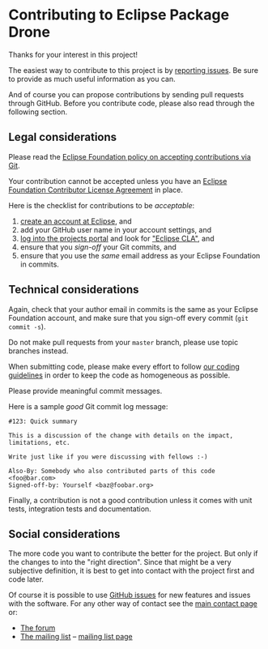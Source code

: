 # Contributing to Eclipse Package Drone

Thanks for your interest in this project!

The easiest way to contribute to this project is by
[reporting issues](https://github.com/eclipse/packagedrone/issues). Be sure to provide as much useful information as you can. 

And of course you can propose contributions by sending pull requests through GitHub.
Before you contribute code, please also read through the following section.

## Legal considerations

Please read the [Eclipse Foundation policy on accepting contributions via Git](http://wiki.eclipse.org/Development_Resources/Contributing_via_Git).

Your contribution cannot be accepted unless you have an [Eclipse Foundation Contributor License Agreement](http://www.eclipse.org/legal/CLA.php) in place.

Here is the checklist for contributions to be _acceptable_:

1. [create an account at Eclipse](https://dev.eclipse.org/site_login/createaccount.php), and
2. add your GitHub user name in your account settings, and
3. [log into the projects portal](https://projects.eclipse.org/) and look for ["Eclipse CLA"](https://projects.eclipse.org/user/sign/cla), and
4. ensure that you _sign-off_ your Git commits, and
5. ensure that you use the _same_ email address as your Eclipse Foundation in commits.

## Technical considerations

Again, check that your author email in commits is the same as your Eclipse Foundation account, and make sure that you sign-off every commit (`git commit -s`).

Do not make pull requests from your `master` branch, please use topic branches instead.

When submitting code, please make every effort to follow
[our coding guidelines](https://www.eclipse.org/package-drone/development.php) in order to keep the code as homogeneous as possible.

Please provide meaningful commit messages.

Here is a sample _good_ Git commit log message:

    #123: Quick summary
    
    This is a discussion of the change with details on the impact, limitations, etc.
    
    Write just like if you were discussing with fellows :-)
    
    Also-By: Somebody who also contributed parts of this code <foo@bar.com>
    Signed-off-by: Yourself <baz@foobar.org>

Finally, a contribution is not a good contribution unless it comes with unit tests, integration tests and
documentation.

## Social considerations

The more code you want to contribute the better for the project. But only if the changes to into the
"right direction". Since that might be a very subjective definition, it is best to get into contact with
the project first and code later.

Of course it is possible to use [GitHub issues](https://github.com/eclipse/packagedrone/issues) for new features and issues with the software. For any other
way of contact see the [main contact page](https://projects.eclipse.org/projects/technology.package-drone/contact) or:

* [The forum](http://eclipse.org/forums/eclipse.package-drone)
* [The mailing list](mailto:package-drone-dev@eclipse.org) – [mailing list page](https://dev.eclipse.org/mailman/listinfo/package-drone-dev)
